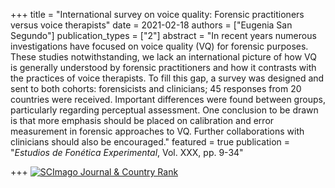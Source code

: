 +++
title = "International survey on voice quality: Forensic practitioners versus voice therapists"
date = 2021-02-18
authors = ["Eugenia San Segundo"]
publication_types = ["2"]
abstract = "In recent years numerous investigations have focused on voice quality (VQ) for forensic purposes. These studies notwithstanding, we lack an international picture of how VQ is generally understood by forensic practitioners and how it contrasts with the practices of voice therapists. To fill this gap, a survey was designed and sent to both cohorts: forensicists and clinicians; 45 responses from 20 countries were received. Important differences were found between groups, particularly regarding perceptual assessment. One conclusion to be drawn is that more emphasis should be placed on calibration and error measurement in forensic approaches to VQ. Further collaborations with clinicians should also be encouraged."
featured = true
publication = "*Estudios de Fon&#233;tica Experimental*, Vol. XXX, pp. 9-34"

+++
<a href="https://www.scimagojr.com/journalsearch.php?q=21100206278&amp;tip=sid&amp;exact=no" title="SCImago Journal &amp; Country Rank"><img border="0" src="https://www.scimagojr.com/journal_img.php?id=21100206278" alt="SCImago Journal &amp; Country Rank"  /></a>
